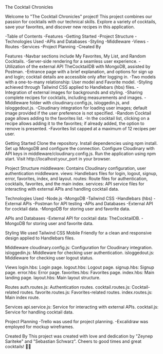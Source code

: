 The Cocktail Chronicles


Welcome to "The Cocktail Chronicles" project! This project combines our passion for cocktails with our technical skills. Explore a variety of cocktails, save your favorites, and discover new recipes in this application.

-Table of Contents
-Features
-Getting Started
-Project Structure
-Technologies Used
-APIs and Databases
-Styling
-Middleware
-Views
-Routes
-Services
-Project Planning 
-Created By

Features
-Navbar sections include My Favorites, My List, and Random Cocktails.
-Server-side rendering for a seamless user experience.
-Utilization of the external API TheCocktailDB with MongoDB, assisted by Postman.
-Entrance page with a brief explanation, and options for sign up and login; cocktail details are accessible only after logging in.
-Two models with a one-to-many relationship: User model and Favorite model.
-Styling achieved through Tailwind CSS applied to Handlebars (hbs) files.
-Integration of external images for backgrounds and styling.
-Sharing complete recipes for cocktails, including measurements and images.
-Middleware folder with cloudinary.config.js, isloggedin.js, and isloggedout.js.
-Cloudinary integration for loading user images; default image provided if the user preference is not specified.
-Random Cocktail page allows adding to the favorites list.
-In the cocktail list, clicking on a recipe allows adding it to the favorites; if already added, the option to remove is presented.
-Favorites list capped at a maximum of 12 recipes per user.

Getting Started
Clone the repository.
Install dependencies using npm install.
Set up MongoDB and configure the connection.
Configure Cloudinary with API keys in middleware/cloudinary.config.js.
Run the application using npm start.
Visit http://localhost:your_port in your browser.

Project Structure
middleware: Contains Cloudinary configuration, user authentication middleware.
views: Handlebars files for login, logout, signup, error, favorites, index, and layout.
routes: Route files for authentication, cocktails, favorites, and the main index.
services: API service files for interacting with external APIs and handling cocktail data.

Technologies Used
-Node.js
-MongoDB
-Tailwind CSS
-Handlebars (hbs)
-External APIs
-Postman for API testing
-APIs and Databases
-External API for cocktail data.
-MongoDB for storing user and favorite data.

APIs and Databases
-External API for cocktail data: TheCocktailDB.
-MongoDB for storing user and favorite data.

Styling
We used Tailwind CSS Mobile Friendly for a clean and responsive design applied to Handlebars files.

Middleware
cloudinary.config.js: Configuration for Cloudinary integration.
isloggedin.js: Middleware for checking user authentication.
isloggedout.js: Middleware for checking user logout status.

Views
login.hbs: Login page.
logout.hbs: Logout page.
signup.hbs: Signup page.
error.hbs: Error page.
favorites.hbs: Favorites page.
index.hbs: Main landing page.
layout.hbs: Main layout structure.

Routes
auth.routes.js: Authentication routes.
cocktail.routes.js: Cocktail-related routes.
favorite.routes.js: Favorites-related routes.
index.routes.js: Main index route.

Services
api.service.js: Service for interacting with external APIs.
cocktail.js: Service for handling cocktail data.

Project Planning
-Trello was used for project planning.
-Excalidraw was employed for mockup wireframes.

Created By
This project was created with love and dedication by "Zeynep Sariteke" and "Sebastian Schwarz". Cheers to good times and great cocktails! 🍹🎉

